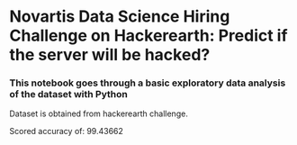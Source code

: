 # Novartis Data Science Hiring Challenge on Hackerearth: Predict if the server will be hacked?

### This notebook goes through a basic exploratory data analysis of the dataset with Python

Dataset is obtained from hackerearth challenge.

Scored accuracy of: 99.43662 
